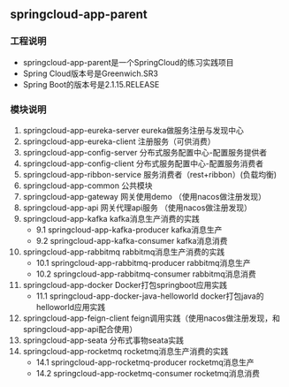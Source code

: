 ## springcloud-app-parent
### 工程说明
* springcloud-app-parent是一个SpringCloud的练习实践项目
* Spring Cloud版本号是Greenwich.SR3
* Spring Boot的版本号是2.1.15.RELEASE
### 模块说明
1. springcloud-app-eureka-server  eureka做服务注册与发现中心
2. springcloud-app-eureka-client  注册服务（可供消费）
3. springcloud-app-config-server  分布式服务配置中心-配置服务提供者
4. springcloud-app-config-client  分布式服务配置中心-配置服务消费者
5. springcloud-app-ribbon-service 服务消费者（rest+ribbon）(负载均衡)
6. springcloud-app-common 公共模块
7. springcloud-app-gateway 网关使用demo （使用nacos做注册发现）
8. springcloud-app-api 网关代理api服务 （使用nacos做注册发现）
9. springcloud-app-kafka kafka消息生产消费的实践 
    - 9.1 springcloud-app-kafka-producer kafka消息生产
    - 9.2 springcloud-app-kafka-consumer kafka消息消费 
10. springcloud-app-rabbitmq rabbitmq消息生产消费的实践
    - 10.1 springcloud-app-rabbitmq-producer rabbitmq消息生产
    - 10.2 springcloud-app-rabbitmq-consumer rabbitmq消息消费
11. springcloud-app-docker Docker打包springboot应用实践
    - 11.1 springcloud-app-docker-java-helloworld docker打包java的helloworld应用实践
12. springcloud-app-feign-client feign调用实践（使用nacos做注册发现，和springcloud-app-api配合使用）
13. springcloud-app-seata 分布式事物seata实践   
14. springcloud-app-rocketmq rocketmq消息生产消费的实践
    - 14.1 springcloud-app-rocketmq-producer rocketmq消息生产
    - 14.2 springcloud-app-rocketmq-consumer rocketmq消息消费